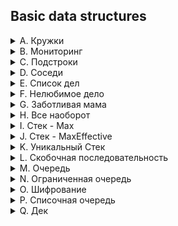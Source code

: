 ## Basic data structures
<details>
<summary>A. Кружки</summary>

[Решение](A.py)

### Ограничение времени
1 секунда
### Ограничение памяти
64Mb

В компании, где работает Тимофей, заботятся о досуге сотрудников и устраивают различные 
кружки по интересам. Когда кто-то записывается на занятие, в лог вносится название кружка.

По записям в логе составьте список всех кружков, в которые ходит хотя бы один человек.

### Формат ввода

В первой строке даётся натуральное число n, не превосходящее 10 000 –— количество записей в логе.

В следующих n строках —– названия кружков.


### Формат вывода

Выведите уникальные названия кружков по одному на строке, в порядке появления во входных данных.

</details>

<details>
<summary>B. Мониторинг</summary>

[Решение](B.py)

### Ограничение времени
1 секунда
### Ограничение памяти
64Mb

Алла получила задание, связанное с мониторингом работы различных серверов. Требуется 
понять, сколько времени обрабатываются определённые запросы на конкретных серверах. 
Эту информацию нужно хранить в матрице, где номер столбца соответствуют идентификатору 
запроса, а номер строки — идентификатору сервера. Алла перепутала строки и столбцы местами. 
С каждым бывает. Помогите ей исправить баг.

Есть матрица размера m × n. Нужно написать функцию, которая её транспонирует.
Транспонированная матрица получается из исходной заменой строк на столбцы. 


### Формат ввода

В первой строке задано число n — количество строк матрицы.
Во второй строке задано m — число столбцов, m и n не превосходят 1000. В следующих n 
строках задана матрица. Числа в матрице не превосходят по модулю 1000. 

### Формат вывода

Напечатайте транспонированную матрицу в том же формате, который задан во входных 
данных. Каждая строка матрицы печатается на отдельной строке, элементы разделяются пробелами. 

</details>

<details>
<summary>C. Подстроки</summary>

[Решение](C.py)

### Ограничение времени
0.077 секунд
### Ограничение памяти
4Mb

На вход подается строка. Нужно определить длину наибольшей подстроки, которая не 
содержит повторяющиеся символы.

### Формат ввода

Одна строка, состоящая из строчных латинских букв. Длина строки не превосходит 10 000. 

### Формат вывода

Выведите натуральное число —– ответ на задачу.

</details>


<details>
<summary>D. Соседи</summary>

[Решение](D.py)

### Ограничение времени
1 секунда
### Ограничение памяти
64Mb

Дана матрица. Нужно написать функцию, которая для элемента возвращает всех его соседей. 
Соседним считается элемент, находящийся от текущего на одну ячейку влево, вправо, 
вверх или вниз. Диагональные элементы соседними не считаются. 

### Формат ввода

В первой строке задано n - количество строк матрицы. Во второй - m - количество столбцов. 
Числа m и n не превосходят 1000. В следующих n строках задана матрица. Элементы 
матрицы - целые числа, по модулю не превосходящие 1000. В последних двух строках 
записаны координаты элемента (индексация начинается с нуля), соседей которого нужно найти. 

### Формат вывода

Напечатайте нужные числа в возрастающем порядке через пробел.

</details>

<details>
<summary>E. Список дел</summary>

[Решение](E.py)

### Ограничение времени
1 секунда
### Ограничение памяти
64Mb
Васе нужно распечатать свой список дел на сегодня. Помогите ему: напишите функцию, 
которая печатает все его дела. Известно, что дел у Васи не больше 5000.

**Внимание: в этой задаче не нужно считывать входные данные. Нужно написать только функцию, 
которая принимает на вход голову списка и печатает его элементы. Ниже дано описание структуры, 
которая задаёт узел списка.**

**Внимание! Решение надо отправлять только в виде файла с расширением, которое соответствует 
вашему языку. Иначе даже корректно написанное решение не пройдет тесты.**


### Формат ввода

В качестве ответа сдайте только код функции, которая печатает элементы списка. Длина списка не превосходит 5000 элементов. Список не бывает пустым.

Следуйте следующим правилам при отправке решений:

- Решение нужно отправлять в виде файла с расширением соответствующем вашему языку программирования. 
- Нужно выбирать компилятор Make
- Для Java файл должен называться Solution.java 
- Для остальных языков программирования это имя использовать нельзя (имя solution тоже).

### Формат вывода

Функция должна напечатать элементы списка по одному в строке. 

</details>

<details>
<summary>F. Нелюбимое дело</summary>

[Решение](F.py)

### Ограничение времени
1 секунда
### Ограничение памяти
64Mb

Вася размышляет, что бы такое из списка не делать. Но, кажется, все пункты очень 
важные! Вася решает загадать число и удалить дело, которое идёт под этим номером. 
Список дел представлен в виде односвязного списка. Напишите функцию solution, которая 
принимает на вход голову списка и номер удаляемого дела и возвращает голову обновлённого списка.

**Внимание: в этой задаче не нужно считывать входные данные. Нужно написать только 
функцию, которая принимает на вход голову списка и номер удаляемого элемента и возвращает 
голову обновленного списка. Ниже дано описание структуры, которая задаёт вершину списка.**

**Внимание! Решение надо отправлять только в виде файла с расширением, которое 
соответствует вашему языку. Иначе даже корректно написанное решение не пройдет тесты.**

### Формат ввода

Функция принимает голову списка и индекс элемента, который надо удалить (нумерация с нуля). 
Список содержит не более 5000 элементов. Список не бывает пустым.

Следуйте следующим правилам при отправке решений:

- Решение нужно отправлять в виде файла с расширением соответствующем вашему языку программирования.
- Нужно выбирать компилятор Make
- Для Java файл должен называться Solution.java
- Для остальных языков программирования это имя использовать нельзя (имя solution тоже).


### Формат вывода

Верните голову списка, в котором удален нужный элемент. 

</details>

<details>
<summary>G. Заботливая мама</summary>

[Решение](G.py)

### Ограничение времени
0.055 секунд
### Ограничение памяти
64Mb

Мама Васи хочет знать, что сын планирует делать и когда. Помогите ей: напишите функцию 
solution, определяющую индекс первого вхождения передаваемого ей на вход значения в 
связном списке, если значение присутствует.

Внимание: в этой задаче не нужно считывать входные данные. Нужно написать только 
функцию, которая принимает на вход голову списка и искомый элемент, а возвращает 
целое число — индекс найденного элемента или -1. Ниже дано описание структуры, которая 
задаёт вершину списка.

**Внимание! Решение надо отправлять только в виде файла с расширением, которое 
соответствует вашему языку. Иначе даже корректно написанное решение не пройдет тесты.**

### Формат ввода

Функция на вход принимает голову односвязного списка и элемент, который нужно найти. 
Длина списка не превосходит 10000 элементов. Список не бывает пустым.

Следуйте следующим правилам при отправке решений:

- Решение нужно отправлять в виде файла с расширением соответствующем вашему языку программирования.
- Нужно выбирать компилятор Make
- Для Java файл должен называться Solution.java
- Для остальных языков программирования это имя использовать нельзя (имя solution тоже).


### Формат вывода

Функция возвращает индекс первого вхождения искомого элемента в список(индексация 
начинается с нуля). Если элемент не найден, нужно вернуть -1. 

</details>

<details>
<summary>H. Все наоборот</summary>

[Решение](H.py)

### Ограничение времени
1 секунда
### Ограничение памяти
64Mb

 Вася решил запутать маму —– делать дела в обратном порядке. Список его дел теперь 
 хранится в двусвязном списке. Напишите функцию, которая вернёт список в обратном порядке.

Внимание: в этой задаче не нужно считывать входные данные. Нужно написать только 
функцию, которая принимает на вход голову двусвязного списка и возвращает голову 
перевернутого списка. Ниже дано описание структуры, которая задаёт вершину списка.

**Внимание! Решение надо отправлять только в виде файла с расширением, которое 
соответствует вашему языку. Иначе даже корректно написанное решение не пройдет тесты.**

### Формат ввода

Функция принимает на вход единственный аргумент — голову двусвязного списка.

Длина списка не превосходит 1000 элементов. Список не бывает пустым.

Следуйте следующим правилам при отправке решений:

- Решение нужно отправлять в виде файла с расширением соответствующем вашему языку программирования.
- Нужно выбирать компилятор Make
- Для Java файл должен называться Solution.java
- Для остальных языков программирования это имя использовать нельзя (имя solution тоже).


### Формат вывода

Функция должна вернуть голову развернутого списка. 

</details>

<details>
<summary>I. Стек - Max</summary>

[Решение](I.py)

### Ограничение времени
1 секунда
### Ограничение памяти
64Mb

Нужно реализовать класс StackMax, который поддерживает операцию определения 
максимума среди всех элементов в стеке. Класс должен поддерживать операции push, pop и get_max.

Стек может содержать только данные типов, поддерживающих операцию сравнения. 
Иначе операция поиска максимума будет некорректной.

### Формат ввода

В первой строке записано одно число n - количество команд. n не превосходит 10000. 
В следующих n строках идут команды. Команды могут быть следующих видов:

- push x - добавить число x в стек
- pop - удалить число с вершины стека
- get_max - напечатать максимальное число в стеке

Если стек пуст при вызове команды get_max нужно напечатать None, для команды pop - error.

### Формат вывода

Для каждой команды get_max напечатайте результат её выполнения. Если стек пустой, 
для команды get_max напечатайте None. Если происходит удаление из пустого стека - напечатайте error. 

</details>

<details>
<summary>J. Стек - MaxEffective</summary>

[Решение](J.py)

### Ограничение времени
1 секунда
### Ограничение памяти
64Mb

Реализуйте класс StackMaxEffective, поддерживающий операцию определения максимума 
среди элементов в стеке. Сложность операции должна быть O(1). Для пустого стека операция 
должна возвращать None. При этом push и pop также должны выполняться за константное время. 

### Формат ввода

В первой строке записано одно число - количество команд, оно не превосходит 100000. Далее идут команды по одной в строке. Команды могут быть следующих видов:

- push x — добавить число x в стек 
- pop — удалить число с вершины стека
- get_max — напечатать максимальное число в стеке

Если стек пуст, при вызове команды get_max нужно напечатать «None», для команды pop — «error». 

### Формат вывода

Для каждой команды get_max напечатайте результат её выполнения. Если стек пустой, 
для команды get_max напечатайте «None». Если происходит удаление из пустого 
стека — напечатайте «error». 

</details>

<details>
<summary>K. Уникальный Стек</summary>

[Решение](K.py)

### Ограничение времени
0.13 секунд
### Ограничение памяти
64Mb

Реализуйте класс StackSet, который хранит только уникальные элементы. При этом 
операция добавления элемента в стек должна выполняться за O(1). 

### Формат ввода

В первой строке записано одно число - количество команд. Далее идут команды по одной на строке. Команды могут быть следующих видов:

- push x - добавить число x в стек
- pop - удалить число с вершины стека
- peek - напечатать число с вершины стека (без удаления)
- size - узнать размер стека

Если стек пуст при вызове команд pop и peek нужно вывести на печать error.

### Формат вывода

Для каждой команды size напечатайте результат её выполнения. Если происходит 
удаление из пустого стека - напечатайте error.

</details>

<details>
<summary>L. Скобочная последовательность</summary>

[Решение](L.py)

### Ограничение времени
0.1 секунда
### Ограничение памяти
64Mb

Вот какую задачу Тимофей предложил на собеседовании одному из кандидатов. Если 
вы с ней ещё не сталкивались, то наверняка столкнётесь –— она довольно популярная.

Дана скобочная последовательность. Нужно определить, правильная ли она.

Будем придерживаться такого определения:

- пустая строка —– правильная скобочная последовательность;
- правильная скобочная последовательность, взятая в скобки одного типа, –— правильная 
скобочная последовательность;
- правильная скобочная последовательность с приписанной слева или справа правильной 
скобочной последовательностью —– тоже правильная.

На вход подается последовательность из скобок трёх видов: [], (), {}.

Напишите функцию is_correct_bracket_seq, которая принимает на вход скобочную 
последовательность и возвращает True, если последовательность правильная, а иначе False.

### Формат ввода

На вход подаётся одна строка, содержащая скобочную последовательность. Скобки 
записаны подряд, без пробелов.

### Формат вывода

Выведите «True» или «False».

</details>

<details>
<summary>M. Очередь</summary>

[Решение](M.py)

### Ограничение времени
0.08 секунд
### Ограничение памяти
64Mb

Перед Тимофеем стоит задача написать несколько реализаций собственной очереди, 
так как доступные на рынке варианты для проекта не подходят. Требования к первой 
вот такие: класс должен называться MyQueue(), поддерживать операции добавления, 
удаления, получения элемента, определение текущего размера, и метод, показывающий, 
пуста ли очередь или нет. Реализована структура данных должна быть на основе массива. 

### Формат ввода

В первой строке записано одно число - количество команд, оно не превосходит 5000. Далее идут команды по одной в строке. Команды могут быть следующих видов:

- push x - добавить число x в очередь
- pop - удалить число из очереди и напечатать его
- peek - напечатать первое число в очереди
- size - вернуть размер очереди

### Формат вывода

Для каждой команды size, peek и pop напечатайте результат её выполнения. Если 
очередь пуста, для команды peek напечатайте None. Если происходит удаление из 
пустой очереди — напечатайте None. 

</details>

<details>
<summary>N. Ограниченная очередь</summary>

[Решение](N.py)

### Ограничение времени
0.08 секунд
### Ограничение памяти
64Mb

Далее Тимофею нужно написать класс MyQueueSized, который принимает параметр max_size, 
означающий максимально допустимое количество элементов в очереди. 

### Формат ввода

В первой строке записано одно число — количество команд, оно не превосходит 5000.
Во второй строке задан максимально допустимый размер очереди, он не превосходит 5000.
Далее идут команды по одной на строке. Команды могут быть следующих видов:

- push x — добавить число x в очередь
- pop — удалить число из очереди и вывести на печать
- peek — напечатать первое число в очереди
- size — вернуть размер очереди

При превышении допустимого размера очереди нужно вывести «error». При вызове 
операции pop или peek для пустой очереди нужно вывести «None». 

### Формат вывода

Напечатайте результаты выполнения нужных команд, по одному на строке.

</details>

<details>
<summary>O. Шифрование</summary>

[Решение](O.py)

### Ограничение времени
0.1 секунда
### Ограничение памяти
64Mb

Алла реализовывала алгоритм шифрования и что-то напутала. В итоге после расшифровки 
буквы в словах получились в произвольном порядке. Помогите Алле разобраться с проблемой. 
Напишите функцию, принимающую на вход строку и шаблон и определяющую, сколько анаграмм
шаблона будет в строке.

Напомним, что два слова — анаграммы, если одно из них можно получить из другого, 
переставив буквы. Например, слова «кот» и «ток».


### Формат ввода

В первой строке задана строка, в которой будет производиться поиск. Во второй - шаблон. 
Длина обеих строк не превосходит 1000 и длина шаблона не может быть больше длины строки для поиска. 

### Формат вывода

Одно число - ответ на задачу.

</details>

<details>
<summary>P. Списочная очередь</summary>

[Решение](P.py)

### Ограничение времени
0.095 секунд
### Ограничение памяти
38Mb

Любимый вариант очереди Тимофея — очередь, написанная с использованием связного списка. Помогите ему с реализацией. Очередь должна поддерживать выполнение трёх команд:

- get — вывести элемент в голове очереди и удалить его. Если очередь пуста, то вывести «error».
- put x — добавить число x в очередь
- size — вывести текущий размер очереди

### Формат ввода

В первой строке задана строка, в которой будет производиться поиск. Во второй - шаблон. 
Длина обеих строк не превосходит 1000 и длина шаблона не может быть больше длины строки для поиска. 

### Формат вывода

В первой строке записано количество команд n — целое число, не превосходящее 1000. 
В каждой из следующих n строк записаны команды по одной строке. 

</details>

<details>
<summary>Q. Дек</summary>

[Решение](Q.py)

### Ограничение времени
0.1 секунда
### Ограничение памяти
39Mb

Гоша реализовал структуру данных Дек, максимальный размер которого определяется 
заданным числом. Методы push_back, push_front, pop_back, pop_front работали корректно. 
Но, если в деке было много элементов, программа работала очень долго. Дело в том, что 
не все операции выполнялись за O(1). Помогите Гоше! Напишите эффективную реализацию.

**Внимание: при реализации нельзя использовать связный список.**

### Формат ввода

В первой строке записано количество команд n — целое число, не превосходящее 5000. 
Во второй строке записано число m — максимальный размер дека. Он не превосходит 1000. 
В следующих n строках записана одна из команд:

- push_back value – добавить элемент в конец дека. Если в деке уже находится максимальное 
  число элементов, вывести «error».
- push_front value – добавить элемент в начало дека. Если в деке уже находится 
  максимальное число элементов, вывести «error».
- pop_front – вывести первый элемент дека и удалить его. Если дек был пуст, то вывести «error».
- pop_back – вывести последний элемент дека и удалить его. Если дек был пуст, то вывести «error».

value — целое число, по модулю не превосходящее 1000. 

### Формат вывода

Выведите результат выполнения каждой команды на отдельной строке. Для успешных запросов 
push_back и push_front ничего выводить не надо. 

</details>